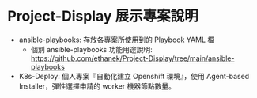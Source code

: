# Project-Display 展示專案說明
- ansible-playbooks: 存放各專案所使用到的 Playbook YAML 檔
  - 個別 ansible-playbooks 功能用途說明: https://github.com/ethanek/Project-Display/tree/main/ansible-playbooks
- K8s-Deploy: 個人專案『自動化建立 Openshift 環境』，使用 Agent-based Installer，彈性選擇申請的 worker 機器節點數量。
